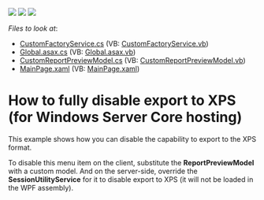 <!-- default badges list -->
![](https://img.shields.io/endpoint?url=https://codecentral.devexpress.com/api/v1/VersionRange/128595920/12.1.8%2B)
[![](https://img.shields.io/badge/Open_in_DevExpress_Support_Center-FF7200?style=flat-square&logo=DevExpress&logoColor=white)](https://supportcenter.devexpress.com/ticket/details/E3470)
[![](https://img.shields.io/badge/📖_How_to_use_DevExpress_Examples-e9f6fc?style=flat-square)](https://docs.devexpress.com/GeneralInformation/403183)
<!-- default badges end -->
<!-- default file list -->
*Files to look at*:

* [CustomFactoryService.cs](./CS/E3470.Web/CustomFactoryService.cs) (VB: [CustomFactoryService.vb](./VB/E3470.Web/CustomFactoryService.vb))
* [Global.asax.cs](./CS/E3470.Web/Global.asax.cs) (VB: [Global.asax.vb](./VB/E3470.Web/Global.asax.vb))
* [CustomReportPreviewModel.cs](./CS/E3470/CustomReportPreviewModel.cs) (VB: [CustomReportPreviewModel.vb](./VB/E3470/CustomReportPreviewModel.vb))
* [MainPage.xaml](./CS/E3470/MainPage.xaml) (VB: [MainPage.xaml](./VB/E3470/MainPage.xaml))
<!-- default file list end -->
# How to fully disable export to XPS (for Windows Server Core hosting)


<p>This example shows how you can disable the capability to export to the XPS format.</p><p>To disable this menu item on the client, substitute the <strong>ReportPreviewModel</strong> with a custom model. And on the server-side, override the <strong>SessionUtilityService</strong> for it to disable export to XPS (it will not be loaded in the WPF assembly).</p>

<br/>


